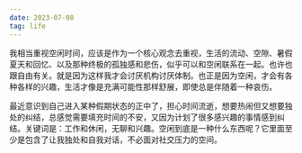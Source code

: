 ```yaml
---
date: 2023-07-08
tag: life
---
```

我相当重视空闲时间，应该是作为一个核心观念去重视，生活的流动、空隙、暑假夏天和回忆、以及那种终极的孤独感和悲伤，似乎可以和空闲联系在一起。也许也跟自由有关。就是因为这样我才会讨厌机构讨厌体制。也正是因为空闲，才会有各种各样的兴趣，生活才像是充满可能性那样舒展，即使总是伴随着一种哀伤。

最近意识到自己进入某种假期状态的正中了，担心时间流逝，想要热闹但又想要独处的纠结，总感觉需要填充时间的不安，又因为计划了很多感兴趣的事情感到纠结。关键词是：工作和休闲，无聊和兴趣。空闲到底是一种什么东西呢？它里面至少是包含了让我独处和自我对话，不必面对社交压力的空间。